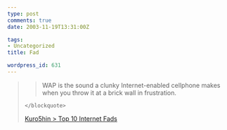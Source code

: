 ```yaml
---
type: post
comments: true
date: 2003-11-19T13:31:00Z

tags:
- Uncategorized
title: Fad

wordpress_id: 631
---
```


<blockquote>
		
> 
> WAP is the sound a clunky Internet-enabled cellphone makes when you throw it at a brick wall in frustration.
> 
> 
	</blockquote>



	

[Kuro5hin > Top 10 Internet Fads](http://www.kuro5hin.org/story/2003/11/14/173126/56)
